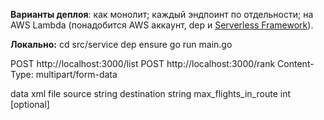 **Варианты деплоя**: как монолит; каждый эндпоинт по отдельности; на AWS Lambda (понадобится AWS аккаунт, dep и [Serverless Framework](https://serverless.com/framework/docs/providers/aws/guide/quick-start/)).

**Локально:**
cd src/service
dep ensure
go run main.go

POST http://localhost:3000/list
POST http://localhost:3000/rank
Content-Type: multipart/form-data

data                  xml file
source                string
destination           string
max_flights_in_route  int [optional]
